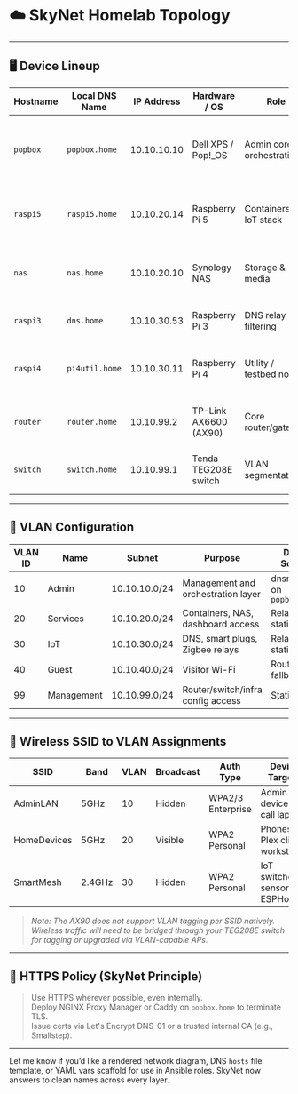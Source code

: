 # ☁️ SkyNet Homelab Topology

---

## 🖥️ Device Lineup

| Hostname     | Local DNS Name        | IP Address     | Hardware / OS           | Role                       | Services                                                    |
|--------------|-----------------------|----------------|--------------------------|----------------------------|-------------------------------------------------------------|
| `popbox`     | `popbox.home`         | 10.10.10.10    | Dell XPS / Pop!_OS       | Admin core / orchestration| Ansible, Docker, Portainer, Homarr, dnsmasq, Netdata       |
| `raspi5`     | `raspi5.home`         | 10.10.20.14    | Raspberry Pi 5           | Containers + IoT stack     | Vaultwarden, Mosquitto, Uptime Kuma, Home Assistant (opt)  |
| `nas`        | `nas.home`            | 10.10.20.10    | Synology NAS             | Storage & media            | Plex, SMB/NFS, Synology Drive, Tautulli (opt)              |
| `raspi3`     | `dns.home`            | 10.10.30.53    | Raspberry Pi 3           | DNS relay & filtering      | Pi-hole, Unbound, Tailscale                                |
| `raspi4`     | `pi4util.home`        | 10.10.30.11    | Raspberry Pi 4           | Utility / testbed node     | AdGuard (8053), NodeRED, Zigbee2MQTT, Prometheus           |
| `router`     | `router.home`         | 10.10.99.2     | TP-Link AX6600 (AX90)    | Core router/gateway        | LAN routing, DHCP relay (opt), SSID broadcast              |
| `switch`     | `switch.home`         | 10.10.99.1     | Tenda TEG208E switch     | VLAN segmentation          | Tagged uplinks, untagged access ports                      |

---

## 🧩 VLAN Configuration

| VLAN ID | Name        | Subnet           | Purpose                              | DHCP Source        |
|---------|-------------|------------------|---------------------------------------|---------------------|
| 10      | Admin       | 10.10.10.0/24    | Management and orchestration layer   | dnsmasq on `popbox.home` |
| 20      | Services    | 10.10.20.0/24    | Containers, NAS, dashboard access    | Relay or static     |
| 30      | IoT         | 10.10.30.0/24    | DNS, smart plugs, Zigbee relays      | Relay or static     |
| 40      | Guest       | 10.10.40.0/24    | Visitor Wi-Fi                        | Router fallback     |
| 99      | Management  | 10.10.99.0/24    | Router/switch/infra config access    | Static-only         |

---

## 📶 Wireless SSID to VLAN Assignments

| SSID         | Band     | VLAN | Broadcast | Auth Type          | Devices Targeted                  |
|--------------|----------|------|-----------|---------------------|------------------------------------|
| AdminLAN     | 5GHz     | 10   | Hidden    | WPA2/3 Enterprise   | Admin devices, on-call laptops     |
| HomeDevices  | 5GHz     | 20   | Visible   | WPA2 Personal       | Phones, Plex clients, workstations |
| SmartMesh    | 2.4GHz   | 30   | Hidden    | WPA2 Personal       | IoT switches, sensors, ESPHome     |

> *Note: The AX90 does not support VLAN tagging per SSID natively. Wireless traffic will need to be bridged through your TEG208E switch for tagging or upgraded via VLAN-capable APs.*

---

## 🔐 HTTPS Policy (SkyNet Principle)

> Use HTTPS wherever possible, even internally.  
> Deploy NGINX Proxy Manager or Caddy on `popbox.home` to terminate TLS.  
> Issue certs via Let's Encrypt DNS-01 or a trusted internal CA (e.g., Smallstep).

---

Let me know if you’d like a rendered network diagram, DNS `hosts` file template, or YAML vars scaffold for use in Ansible roles. SkyNet now answers to clean names across every layer.
